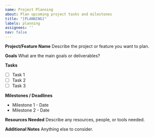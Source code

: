 ```yaml
---
name: Project Planning
about: Plan upcoming project tasks and milestones
title: "[PLANNING]"
labels: planning
assignees: ''
nav: false
---
```


**Project/Feature Name**
Describe the project or feature you want to plan.

**Goals**
What are the main goals or deliverables?

**Tasks**
- [ ] Task 1
- [ ] Task 2
- [ ] Task 3

**Milestones / Deadlines**
- Milestone 1 - Date
- Milestone 2 - Date

**Resources Needed**
Describe any resources, people, or tools needed.

**Additional Notes**
Anything else to consider.
